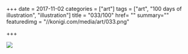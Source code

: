 +++
date = 2017-11-02
categories = ["art"]
tags = ["art", "100 days of illustration", "illustration"]
title = "033/100"
href= ""
summary=""
featuredimg = "//konigi.com/media/art/033.png"

+++

<img src="//konigi.com/media/art/033.png" />
